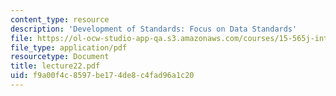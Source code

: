 ```yaml
---
content_type: resource
description: 'Development of Standards: Focus on Data Standards'
file: https://ol-ocw-studio-app-qa.s3.amazonaws.com/courses/15-565j-integrating-esystems-global-information-systems-spring-2002/f9a00f4c8597be174de8c4fad96a1c20_lecture22.pdf
file_type: application/pdf
resourcetype: Document
title: lecture22.pdf
uid: f9a00f4c-8597-be17-4de8-c4fad96a1c20
---
```


